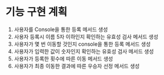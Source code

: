 # 기능 구현 계획
1. 사용자를 Console을 통한 등록 메서드 생성
2. 사용자 등록시 이름 5자 이하인지 확인하는 유효성 검사 메서드 생성
3. 사용자가 몇 번 이동할 것인지 console을 통한 등록 메서드 생성
4. 사용자가 입력한 값이 숫자인지 확인하는 유효성 검사 메서드 생성
5. 사용자가 등록한 횟수에 따른 이동 메서드 생성
6. 사용자가 최종 이동한 결과에 따른 우승자 선정 메서드 생성